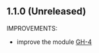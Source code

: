 ## 1.1.0 (Unreleased)

IMPROVEMENTS:

- improve the module [GH-4](https://github.com/terraform-alicloud-modules/terraform-alicloud-table-store/pull/4)
